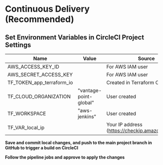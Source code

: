 # Continuous Delivery (Recommended)

## Set Environment Variables in CircleCI Project Settings

| Name                      | Value                  | Source                                           |
| ------------------------- | ---------------------- | ------------------------------------------------ |
| AWS_ACCESS_KEY_ID         | <REDACTED>             | For AWS IAM user                                 |
| AWS_SECRET_ACCESS_KEY     | <REDACTED>             | For AWS IAM user                                 |
| TF_TOKEN_app_terraform_io | <REDACTED>             | Created in Terraform Cloud                       |
| TF_CLOUD_ORGANIZATION     | "vantage-point-global" | User created                                     |
| TF_WORKSPACE              | "aws-jenkins"          | User created                                     |
| TF_VAR_local_ip           | <REDACTED>             | Your IP address (https://checkip.amazonaws.com/) |

**Save and commit local changes, and push to the main project branch in GitHub to trigger a build on CircleCI**

**Follow the pipeline jobs and approve to apply the changes**